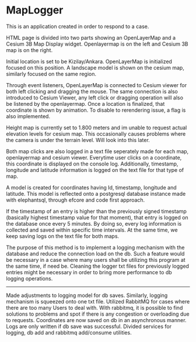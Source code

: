 # MapLogger

This is an application created in order to respond to a case.

HTML page is divided into two parts showing an OpenLayerMap and a Cesium 3B Map Display widget.
Openlayermap is on the left and Cesium 3B map is on the right.

Initial location is set to be Kizilay/Ankara.
OpenLayerMap is initialized focused on this position. A landscape model is shown on the cesium map, similarly focused on the same region.

Through event listeners, OpenLayerMap is connected to Cesium viewer for both left clicking and dragging the mouse.
The same connection is also introduced to Cesium Viewer, any left click or dragging operation will also be listened by the openlayermap.
Once a location is finalized, that coordinate is shown by animation. To disable to rerendering issue, a flag is also implemented.

Height map is currently set to 1.800 meters and im unable to request actual elevation levels for cesium map. 
This occasionally causes problems where the camera is under the terrain level. Will look into this later.

Both map clicks are also logged in a text file seperately made for each map, openlayermap and cesium viewer.
Everytime user clicks on a coordinate, this coordinate is displayed on the console log.
Additionally, timestamp, longitude and latitude information is logged on the text file for that type of map.

A model is created for coordinates having Id, timestamp, longitude and latitude.
This model is reflected onto a postgresql database instance made with elephantsql, through efcore and code first approach.

If the timestamp of an entry is higher than the previously signed timestamp (basically highest timestamp value for that moment), that entry is logged on the database once every 5 minutes.
By doing so, every log information is collected and saved within specific time intervals. At the same time, we keep saving logs on the text file for both maps.

The purpose of this method is to implement a logging mechanism with the database and reduce the connection load on the db. 
Such a feature would be necessary in a case where many users shall be utilizing this program at the same time, if need be.
Cleaning the logger txt files for previously logged entries might be necessary in order to bring more performance to db logging operations.

-----------------------------------------

Made adjustments to logging model for db saves. Similarly, logging mechanism is squeezed onto one txt file.
Utilized RabbitMQ for cases where there are too many Users to deal with. With rabbitmq, it is possible to find solutions to problems and spot if there is any congestion or overloading due to requests.
Coordinates are now saved on db in an asynchronous manner. Logs are only written if db save was successful.
Divided services for logging, db add and rabbitmq add/consume utilities.

